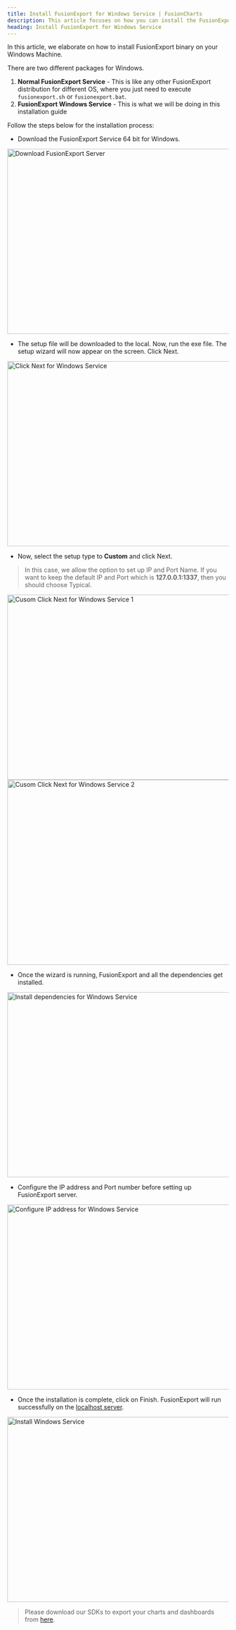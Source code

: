 ```yaml
---
title: Install FusionExport for Windows Service | FusionCharts
description: This article focuses on how you can install the FusionExport for windows service.
heading: Install FusionExport for Windows Service
---
```


In this article, we elaborate on how to install FusionExport binary on your Windows Machine.

There are two different packages for Windows.

1. **Normal FusionExport Service** - This is like any other FusionExport distribution for different OS, where you just need to execute `fusionexport.sh` or `fusionexport.bat`.
2. **FusionExport Windows Service** - This is what we will be doing in this installation guide

Follow the steps below for the installation process:

- Download the FusionExport Service 64 bit for Windows.

<img src="{% site.BASE_URL %}/images/download-fusionexport-server-for-windows-service.png" alt="Download FusionExport Server" width="700" height="420">

- The setup file will be downloaded to the local. Now, run the exe file. The setup wizard will now appear on the screen. Click Next.

<img src="{% site.BASE_URL %}/images/click-next-windows-service.png" alt="Click Next for Windows Service" width="700" height="420">

- Now, select the setup type to **Custom** and click Next. 

> In this case, we allow the option to set up IP and Port Name. If you want to keep the default IP and Port which is **127.0.0.1:1337**, then you should choose Typical.

<img src="{% site.BASE_URL %}/images/custom-click-next-for-windows-service-1.png" alt="Cusom Click Next for Windows Service 1" width="700" height="420">

<img src="{% site.BASE_URL %}/images/custom-click-next-for-windows-service-2.png" alt="Cusom Click Next for Windows Service 2" width="700" height="420">

- Once the wizard is running, FusionExport and all the dependencies get installed.

<img src="{% site.BASE_URL %}/images/install-dependencies-for-windows-service.png" alt="Install dependencies for Windows Service" width="700" height="420">

- Configure the IP address and Port number before setting up FusionExport server.

<img src="{% site.BASE_URL %}/images/configure-ip-address-for-windows-service.png" alt="Configure IP address for Windows Service" width="700" height="420">

- Once the installation is complete, click on Finish. FusionExport will run successfully on the [localhost server](http://127.0.0.1:1337/).

<img src="{% site.BASE_URL %}/images/installation-for-fe-windows-service.png" alt="Install Windows Service" width="700" height="420">

> Please download our SDKs to export your charts and dashboards from [here](http://fusioncharts.com/download/fusionexport).
